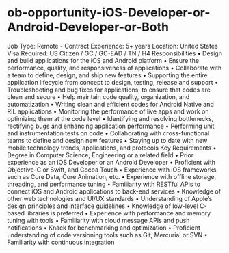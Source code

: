# ob-opportunity-iOS-Developer-or-Android-Developer-or-Both
Job Type: Remote - Contract  Experience: 5+ years  Location: United States  Visa Required: US Citizen / GC / GC-EAD / TN / H4   Responsibilities  • Design and build applications for the iOS and Android platform  • Ensure the performance, quality, and responsiveness of applications  • Collaborate with a team to define, design, and ship new features  • Supporting the entire application lifecycle from concept to design, testing, release and support  • Troubleshooting and bug fixes for applications, to ensure that codes are clean and secure  • Help maintain code quality, organization, and automatization  • Writing clean and efficient codes for Android Native and RIL applications  • Monitoring the performance of live apps and work on optimizing them at the code level  • Identifying and resolving bottlenecks, rectifying bugs and enhancing application performance  • Performing unit and instrumentation tests on code  • Collaborating with cross-functional teams to define and design new features  • Staying up to date with new mobile technology trends, applications, and protocols  Key Requirements  • Degree in Computer Science, Engineering or a related field  • Prior experience as an iOS Developer or an Android Developer  • Proficient with Objective-C or Swift, and Cocoa Touch  • Experience with iOS frameworks such as Core Data, Core Animation, etc.  • Experience with offline storage, threading, and performance tuning  • Familiarity with RESTful APIs to connect iOS and Android applications to back-end services  • Knowledge of other web technologies and UI/UX standards  • Understanding of Apple’s design principles and interface guidelines  • Knowledge of low-level C-based libraries is preferred  • Experience with performance and memory tuning with tools  • Familiarity with cloud message APIs and push notifications  • Knack for benchmarking and optimization  • Proficient understanding of code versioning tools such as Git, Mercurial or SVN  • Familiarity with continuous integration   
